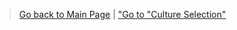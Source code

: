 > [Go back to Main Page](../rice.md) | ["Go to "Culture Selection"](../Cultures/Culture_Selection.md)
